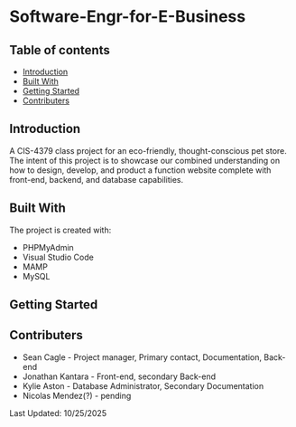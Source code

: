 # Software-Engr-for-E-Business
## Table of contents
* [Introduction](#Introduction)
* [Built With](#Built-With)
* [Getting Started](#Getting-Started)
* [Contributers](#Contributers)
  
## Introduction 
A CIS-4379 class project for an eco-friendly, thought-conscious pet store. The intent of this project is to showcase our combined understanding on how to design, develop, and product a function website complete with front-end, backend, and database capabilities.
	
## Built With
The project is created with:
* PHPMyAdmin
* Visual Studio Code
* MAMP
* MySQL

## Getting Started
## Contributers 
* Sean Cagle - Project manager, Primary contact, Documentation, Back-end
* Jonathan Kantara - Front-end, secondary Back-end
* Kylie Aston - Database Administrator, Secondary Documentation
* Nicolas Mendez(?) - pending 


Last Updated: 10/25/2025
